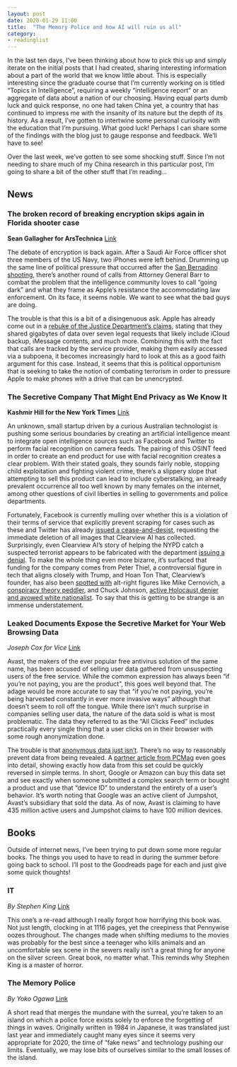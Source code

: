 ```yaml
---
layout: post
date: 2020-01-29 11:00
title:  "The Memory Police and how AI will ruin us all"
category: 
- readinglist
---
```


In the last ten days, I’ve been thinking about how to pick this up and simply iterate on the initial posts that I had created, sharing interesting information about a part of the world that we know little about. This is especially interesting since the graduate course that I’m currently working on is titled “Topics in Intelligence”, requiring a weekly “intelligence report” or an aggregate of data about a nation of our choosing. Having equal parts dumb luck and quick response, no one had taken China yet, a country that has continued to impress me with the insanity of its nature but the depth of its history. As a result, I’ve gotten to intertwine some personal curiosity with the education that I’m pursuing. What good luck! Perhaps I can share some of the findings with the blog just to gauge response and feedback. We’ll have to see! 

Over the last week, we’ve gotten to see some shocking stuff. Since I’m not needing to share much of my China research in this particular post, I’m going to share a bit of the other stuff that I’m reading...
<!--more-->

## News 

### The broken record of breaking encryption skips again in Florida shooter case
**Sean Gallagher for ArsTechnica** [Link](https://jnsn.link/8EfD_6_p)

The debate of encryption is back again. After a Saudi Air Force officer shot three members of the US Navy, two iPhones were left behind. Drumming up the same line of political pressure that occurred after the [San Bernadino shooting](https://jnsn.link/bnJmjgcW), there’s another round of calls from Attorney General Barr to combat the problem that the intelligence community loves to call “going dark” and what they frame as Apple’s resistance the accommodating law enforcement. On its face, it seems noble. We want to see what the bad guys are doing.

The trouble is that this is a bit of a disingenuous ask. Apple has already come out in a [rebuke of the Justice Department’s claims](https://jnsn.link/rd6mqQhF), stating that they shared gigabytes of data over seven legal requests that likely include iCloud backup, iMessage contents, and much more. Combining this with the fact that calls are tracked by the service provider, making them easily accessed via a subpoena, it becomes increasingly hard to look at this as a good faith argument for this case. Instead, it seems that this is political opportunism that is seeking to take the notion of combating terrorism in order to pressure Apple to make phones with a drive that can be unencrypted. 

### The Secretive Company That Might End Privacy as We Know It
**Kashmir Hill for the New York Times** [Link](https://jnsn.link/y-eKKGFy)

An unknown, small startup driven by a curious Australian technologist is pushing some serious boundaries by creating an artificial intelligence meant to integrate open intelligence sources such as Facebook and Twitter to perform facial recognition on camera feeds. The pairing of this OSINT feed in order to create an end product for use with facial recognition creates a clear problem. With their stated goals, they sounds fairly noble, stopping child exploitation and fighting violent crime, there’s a slippery slope that attempting to sell this product can lead to include cyberstalking, an already prevalent occurrence all too well known by many females on the internet, among other questions of civil liberties in selling to governments and police departments. 

Fortunately, Facebook is currently mulling over whether this is a violation of their terms of service that explicitly prevent scraping for cases such as these and Twitter has already [issued a cease-and-desist](https://jnsn.link/4mcj_heY), requesting the immediate deletion of all images that Clearview AI has collected. Surprisingly, even Clearview AI’s story of helping the NYPD catch a suspected terrorist appears to be fabricated with the department [issuing a denial](https://jnsn.link/1eH9WTHB). To make the whole thing even more bizarre, it’s surfaced that funding for the company comes from Peter Thiel, a controversial figure in tech that aligns closely with Trump, and Hoan Ton That, Clearview’s founder, has also been [spotted with](https://jnsn.link/a3v6j5HJ) alt-right figures like Mike Cernovich, a [conspiracy theory peddler](https://jnsn.link/tWtgQp4Y), and Chuck Johnson, [active Holocaust denier and avowed white nationalist](https://jnsn.link/N-mAdkHr). To say that this is getting to be strange is an immense understatement. 

### Leaked Documents Expose the Secretive Market for Your Web Browsing Data
*Joseph Cox for Vice* [Link](https://jnsn.link/3aU7t-XZ)

Avast, the makers of the ever popular free antivirus solution of the same name, has been accused of selling user data gathered from unsuspecting users of the free service. While the common expression has always been “if you’re not paying, you are the product”, this goes well beyond that. The adage would be more accurate to say that “if you’re not paying, you’re being harvested constantly in ever more invasive ways” although that doesn’t seem to roll off the tongue. While there isn’t much surprise in companies selling user data, the nature of the data sold is what is most problematic. The data they referred to as the “All Clicks Feed” includes practically every single thing that a user clicks on in their browser with some rough anonymization done. 

The trouble is that [anonymous data just isn’t](https://jnsn.link/9r9zyMfP). There’s no way to reasonably prevent data from being revealed. A [partner article from PCMag](https://jnsn.link/xR2ZDUVh) even goes into detail, showing exactly how data from this set could be quickly reversed in simple terms. In short, Google or Amazon can buy this data set and see exactly when someone submitted a complex search term or bought a product and use that “device ID” to understand the entirety of a user’s behavior. It’s worth noting that Google was an active client of Jumpshot, Avast’s subsidiary that sold the data. As of now, Avast is claiming to have 435 million active users and Jumpshot claims to have 100 million devices. 

## Books

Outside of internet news, I’ve been trying to put down some more regular books. The things you used to have to read in during the summer before going back to school. I’ll post to the Goodreads page for each and just give some quick thoughts!

### IT
*By Stephen King* [Link](https://jnsn.link/xR2ZDUVh)

This one’s a re-read although I really forgot how horrifying this book was. Not just length, clocking in at 1116 pages, yet the creepiness that Pennywise oozes throughout. The changes made when shifting mediums to the movies was probably for the best since a teenager who kills animals and an uncomfortable sex scene in the sewers really isn’t a great thing for anyone on the silver screen. Great book, no matter what. This reminds why Stephen King is a master of horror.

### The Memory Police
*By Yoko Ogawa* [Link](https://jnsn.link/4_-ga2q7)

A short read that merges the mundane with the surreal, you’re taken to an island on which a police force exists solely to enforce the forgetting of things in waves. Originally written in 1984 in Japanese, it was translated just last year and immediately caught many eyes since it seems very appropriate for 2020, the time of “fake news” and technology pushing our limits. Eventually, we may lose bits of ourselves similar to the small losses of the island.
